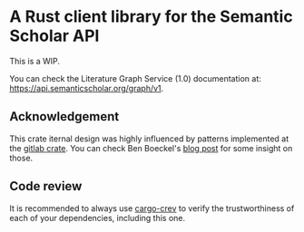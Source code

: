 # A Rust client library for the Semantic Scholar API

This is a WIP.

You can check the Literature Graph Service (1.0) documentation at: <https://api.semanticscholar.org/graph/v1>.

## Acknowledgement

This crate iternal design was highly influenced by patterns implemented at the [gitlab crate](https://gitlab.kitware.com/utils/rust-gitlab). You can check Ben Boeckel's [blog post](https://plume.benboeckel.net/~/JustAnotherBlog/designing-rust-bindings-for-rest-ap-is) for some insight on those.

## Code review

It is recommended to always use [cargo-crev](https://github.com/crev-dev/cargo-crev) to verify the trustworthiness of each of your dependencies, including this one.
